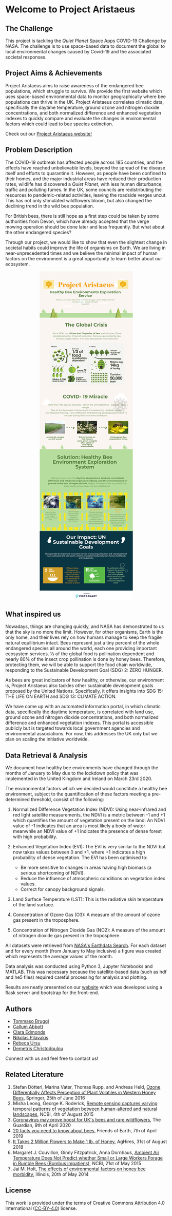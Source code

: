 # Welcome to Project Aristaeus

## The Challenge

This project is tackling the *Quiet Planet* Space Apps COVID-19 Challenge by NASA. The challenge is to use space-based data to document the global to local environmental changes caused by Covid-19 and the associated societal responses.

## Project Aims & Achievements

Project Aristaeus aims to raise awareness of the endangered bee populations, which struggle to survive. We provide the first website which uses space-based environmental data to monitor geographically where bee populations can thrive in the UK. Project Aristaeus correlates climatic data, specifically the daytime temperature, ground ozone and nitrogen dioxide concentrations, and both normalized difference and enhanced vegetation indexes to quickly compare and evaluate the changes in environmental factors which could lead to bee species extinction.

Check out our [Project Aristaeus website!](https://aristeaus.herokuapp.com/)

## Problem Description

The COVID-19 outbreak has affected people across 185 countries, and the effects have reached unbelievable levels, beyond the spread of the disease itself and efforts to quarantine it. However, as people have been confined to their homes, and the major industrial areas have reduced their production rates, wildlife has discovered a *Quiet Planet*, with less human disturbance, traffic and polluting fumes. In the UK, some councils are redistributing the resources to pandemic-related activities, leaving the roadside verges uncut. This has not only stimulated wildflowers bloom, but also changed the declining trend in the wild bee population. 

For British bees, there is still hope as a first step could be taken by some authorities from Devon, which have already accepted that the verge mowing operation should be done later and less frequently. But what about the other endangered species?

Through our project, we would like to show that even the slightest change in societal habits could improve the life of organisms on Earth. We are living in near-unprecedented times and we believe the minimal impact of human factors on the environment is a great opportunity to learn better about our ecosystem.

<p align="center">
  <img src="https://github.com/DemetrisChr/project-aristaeus/blob/master/Poster_final.png">
</p>

## What inspired us

Nowadays, things are changing quickly, and NASA has demonstrated to us that the sky is no more the limit. However, for other organisms, Earth is the only home, and their lives rely on how humans manage to keep the fragile natural equilibrium intact. Bees represent just a tiny percent of the whole endangered species all around the world, each one providing important ecosystem services. ⅓ of the global food is pollination dependent and nearly 80% of the insect crop pollination is done by honey bees. Therefore, protecting them, we will be able to support the food chain worldwide, responding to the Sustainable Development Goal (SDG) 2: ZERO HUNGER. 

As bees are great indicators of how healthy, or otherwise, our environment is, Project Aristaeus also tackles other sustainable development goals proposed by the United Nations. Specifically, it offers insights into SDG 15: THE LIFE ON EARTH and SDG 13: CLIMATE ACTION. 

We have come up with an automated information portal, in which climatic data, specifically the daytime temperature, is correlated with land use, ground ozone and nitrogen dioxide concentrations, and both normalized difference and enhanced vegetation indexes. This portal is accessible publicly but is targeted towards local government agencies and environmental associations. For now, this addresses the UK only but we plan on scaling the initiative worldwide.

## Data Retrieval & Analysis

We document how healthy bee environments have changed through the months of January to May due to the lockdown policy that was implemented in the United Kingdom and Ireland on March 23rd 2020.

The environmental factors which we decided would constitute a healthy bee environment, subject to the quantification of these factors meeting a pre-determined threshold, consist of the following:

1. Normalized Difference Vegetation Index (NDVI): Using near-infrared and red light satellite measurements, the NDVI is a metric between   -1 and +1 which quantifies the amount of vegetation present on the land. An NDVI value of -1 indicates that an area is most likely a     body of water meanwhile an NDVI value of +1 indicates the presence of dense forest with high probability.

2. Enhanced Vegetation Index (EVI): The EVI is very similar to the NDVI but now takes values between 0 and +1, where +1 indicates a high   probability of dense vegetation. The EVI has been optimised to: 

    * Be more sensitive to changes in areas having high biomass (a serious shortcoming of NDVI).
    * Reduce the influence of atmospheric conditions on vegetation index values.
    * Correct for canopy background signals.
    
3. Land Surface Temperature (LST): This is the radiative skin temperature of the land surface.

4. Concentration of Ozone Gas (O3): A measure of the amount of ozone gas present in the troposphere.

5. Concentration of Nitrogen Dioxide Gas (NO2): A measure of the amount of nitrogen dioxide gas present in the troposphere.

All datasets were retrieved from [NASA's Earthdata Search](https://search.earthdata.nasa.gov/search). For each dataset and for every month (from January to May inclusive) a figure was created which represents the average values of the month.

Data analysis was conducted using Python 3, Jupyter Notebooks and MATLAB.
This was necessary because the satellite-based data (such as hdf and he5 files) required careful processing for analysis and plotting.

Results are neatly presented on our [website](https://aristeaus.herokuapp.com/) which was developed using a flask server and bootstrap for the front-end.

## Authors

- [Tommaso Bruggi](https://www.linkedin.com/in/tommasobruggi/)
- [Callum Abbott](https://www.linkedin.com/in/c-abbott/)
- [Clara Edmonds](https://www.youtube.com/channel/UCK7Z8YWukZ2QGBlCDN7LEog)
- [Nikolas Pilavakis](https://www.linkedin.com/in/nikolas-pilavakis-a967a11a1/)
- [Rebeca Ursu](https://www.linkedin.com/in/rebeca-elena-ursu/)
- [Demetris Christodoulou](https://www.linkedin.com/in/dimitris-c/)

Connect with us and feel free to contact us!

## Related Literature

1. Stefan Dötterl, Marina Vater, Thomas Rupp, and Andreas Held, [Ozone Differentially Affects Perception of Plant Volatiles in Western Honey Bees](https://link.springer.com/article/10.1007/s10886-016-0717-8), Springer, 25th of June 2016
2. Misha Leong, George K. Roderick, [Remote sensing captures varying temporal patterns of vegetation between human-altered and natural landscapes](https://pubmed.ncbi.nlm.nih.gov/26290795/), NCBI, 4th of August 2015
2. [Coronavirus may prove boost for UK's bees and rare wildflowers](https://www.theguardian.com/environment/2020/apr/09/coronavirus-may-prove-boost-for-uks-bees-and-rare-wildflowers), The Guardian, 9th of April 2020
3. [20 facts you need to know about bees](https://friendsoftheearth.uk/bees/20-facts-you-need-know-about-bees), Friends of Earth, 7th of April 2019
4. [It Takes 2 Million Flowers to Make 1 lb. of Honey](https://aghires.com/honey-bees/), AgHires, 31st of August 2018
5. Margaret J. Couvillon, Ginny Fitzpatrick, Anna Dornhaus, [Ambient Air Temperature Does Not Predict whether Small or Large Workers Forage in Bumble Bees (Bombus impatiens)](https://www.ncbi.nlm.nih.gov/pmc/articles/PMC4440703/), NCBI, 21st of May 2015
6. Jai M. Holt, [The effects of environmental factors on honey bee morbidity](https://www.ideals.illinois.edu/handle/2142/50359), Illinois, 20th of May 2014

## License 

This work is provided under the terms of Creative Commons Attribution 4.0 International ([CC-BY-4.0](https://creativecommons.org/licenses/by/4.0/)) license.
